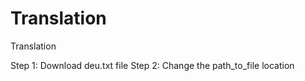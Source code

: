 # Translation
Translation


Step 1: Download deu.txt file
Step 2: Change the path_to_file location 
